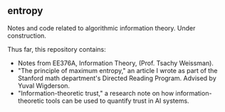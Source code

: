## entropy

Notes and code related to algorithmic information theory.  Under construction.

Thus far, this repository contains:

- Notes from EE376A, Information Theory,  (Prof. Tsachy Weissman).
- "The principle of maximum entropy," an article I wrote as part of the Stanford math department's Directed Reading Program.  Advised by Yuval Wigderson.
- "Information-theoretic trust," a research note on how information-theoretic tools can be used to quantify trust in AI systems.
